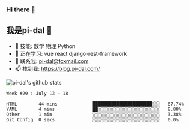 ### Hi there 👋

## 我是pi-dal 

- 🔭 技能: 数学 物理 Python 
- 🌱 正在学习: vue react django-rest-framework
- 💬 联系我: pi-dal@foxmail.com
- 📫 找到我: https://blog.pi-dal.com/

![pi-dal's github stats](https://github-readme-stats.vercel.app/api/?username=pi-dal&show_icons=true&title_color=fff&icon_color=79ff97&text_color=9f9f9f&bg_color=151515)

<!--START_SECTION:waka-->
```text
Week #29 : July 13 - 18

HTML        44 mins             ██████████████████████░░░   87.74% 
YAML        4 mins              ██░░░░░░░░░░░░░░░░░░░░░░░   8.88% 
Other       1 min               ░░░░░░░░░░░░░░░░░░░░░░░░░   3.38% 
Git Config  0 secs              ░░░░░░░░░░░░░░░░░░░░░░░░░   0.0%
```
<!--END_SECTION:waka-->
